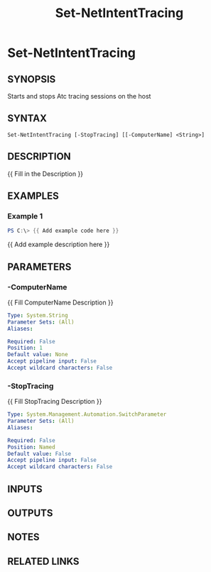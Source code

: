 ﻿---
external help file: NetworkAtc-help.xml
Module Name: NetworkATC
ms.date: 02/21/2024
online version: https://learn.microsoft.com/powershell/module/networkatc/set-netintenttracing?view=windowsserver2025-ps&wt.mc_id=ps-gethelp
schema: 2.0.0
title: Set-NetIntentTracing
---

# Set-NetIntentTracing

## SYNOPSIS
Starts and stops Atc tracing sessions on the host

## SYNTAX

```
Set-NetIntentTracing [-StopTracing] [[-ComputerName] <String>]
```

## DESCRIPTION

{{ Fill in the Description }}

## EXAMPLES

### Example 1

```powershell
PS C:\> {{ Add example code here }}
```

{{ Add example description here }}

## PARAMETERS

### -ComputerName

{{ Fill ComputerName Description }}

```yaml
Type: System.String
Parameter Sets: (All)
Aliases:

Required: False
Position: 1
Default value: None
Accept pipeline input: False
Accept wildcard characters: False
```

### -StopTracing

{{ Fill StopTracing Description }}

```yaml
Type: System.Management.Automation.SwitchParameter
Parameter Sets: (All)
Aliases:

Required: False
Position: Named
Default value: False
Accept pipeline input: False
Accept wildcard characters: False
```

## INPUTS

## OUTPUTS

## NOTES

## RELATED LINKS
